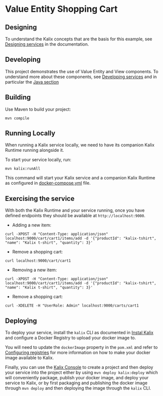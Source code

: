 # Value Entity Shopping Cart

## Designing

To understand the Kalix concepts that are the basis for this example, see [Designing services](https://docs.kalix.io/java/development-process.html) in the documentation.

## Developing

This project demonstrates the use of Value Entity and View components.
To understand more about these components, see [Developing services](https://docs.kalix.io/services/)
and in particular the [Java section](https://docs.kalix.io/java/)

## Building

Use Maven to build your project:

```shell
mvn compile
```

## Running Locally

When running a Kalix service locally, we need to have its companion Kalix Runtime running alongside it.

To start your service locally, run:

```shell
mvn kalix:runAll
```

This command will start your Kalix service and a companion Kalix Runtime as configured in [docker-compose.yml](./docker-compose.yml) file.

## Exercising the service

With both the Kalix Runtime and your service running, once you have defined endpoints they should be available at `http://localhost:9000`.

* Adding a new item:

```shell
curl -XPOST -H "Content-Type: application/json" localhost:9000/cart/cart1/items/add -d '{"productId": "kalix-tshirt", "name": "Kalix t-shirt", "quantity": 3}' 
```

* Remove a shopping cart:

```shell
curl localhost:9000/cart/cart1
```


* Removing a new item:

```shell
curl -XPOST -H "Content-Type: application/json" localhost:9000/cart/cart1/items/add -d '{"productId": "kalix-tshirt", "name": "Kalix t-shirt", "quantity": 3}' 
```

* Remove a shopping cart:

```shell
curl -XDELETE -H "UserRole: Admin" localhost:9000/carts/cart1
```

## Deploying

To deploy your service, install the `kalix` CLI as documented in
[Instal Kalix](https://docs.kalix.io/kalix/install-kalix.html)
and configure a Docker Registry to upload your docker image to.

You will need to update the `dockerImage` property in the `pom.xml` and refer to
[Configuring registries](https://docs.kalix.io/projects/container-registries.html)
for more information on how to make your docker image available to Kalix.

Finally, you can use the [Kalix Console](https://console.kalix.io)
to create a project and then deploy your service into the project either by using `mvn deploy kalix:deploy` which
will conveniently package, publish your docker image, and deploy your service to Kalix, or by first packaging and
publishing the docker image through `mvn deploy` and then deploying the image
through the `kalix` CLI.
